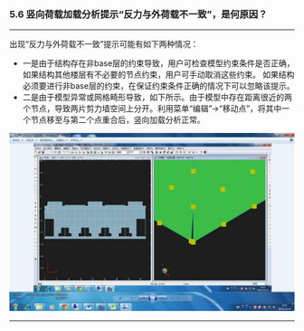 ### 5.6	竖向荷载加载分析提示“反力与外荷载不一致”，是何原因？
---

出现“反力与外荷载不一致”提示可能有如下两种情况：
* 一是由于结构存在非base层的约束导致，用户可检查模型约束条件是否正确，如果结构其他楼层有不必要的节点约束，用户可手动取消这些约束。
如果结构必须要进行非base层的约束，在保证约束条件正确的情况下可以忽略该提示。
* 二是由于模型异常或网格畸形导致，如下所示。由于模型中存在距离很近的两个节点，导致两片剪力墙空间上分开。利用菜单“编辑”→“移动点”，将其中一个节点移至与第二个点重合后，竖向加载分析正常。

![](image/5.6-1.jpg)

---
